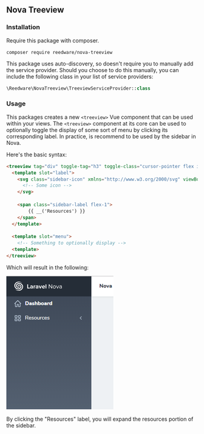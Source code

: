## Nova Treeview

### Installation

Require this package with composer.

```shell
composer require reedware/nova-treeview
```

This package uses auto-discovery, so doesn't require you to manually add the service provider. Should you choose to do this manually, you can include the following class in your list of service providers:

```php
\Reedware\NovaTreeview\TreeviewServiceProvider::class
```

### Usage

This packages creates a new `<treeview>` Vue component that can be used within your views. The `<treeview>` component at its core can be used to optionally toggle the display of some sort of menu by clicking its corresponding label. In practice, is recommend to be used by the sidebar in Nova.

Here's the basic syntax:

```html
<treeview tag="div" toggle-tag="h3" toggle-class="cursor-pointer flex items-center font-normal dim text-white mb-6 text-base no-underline">
  <template slot="label">
    <svg class="sidebar-icon" xmlns="http://www.w3.org/2000/svg" viewBox="0 0 20 20">
      <!-- Some icon -->
    </svg>

    <span class="sidebar-label flex-1">
        {{ __('Resources') }}
    </span>
  </template>

  <template slot="menu">
    <!-- Something to optionally display -->
  <template>
</treeview>
```

Which will result in the following:

![Example](/screenshots/example.png?raw=true "Example")

By clicking the "Resources" label, you will expand the resources portion of the sidebar.
